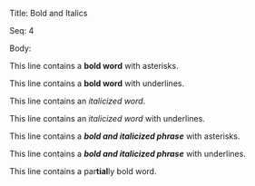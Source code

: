 Title:  Bold and Italics

Seq:    4

Body: 

This line contains a **bold word** with asterisks. 

This line contains a __bold word__ with underlines. 

This line contains an *italicized word*. 

This line contains an _italicized word_ with underlines. 

This line contains a ***bold and italicized phrase*** with asterisks.

This line contains a ___bold and italicized phrase___ with underlines. 

This line contains a par**tial**ly bold word. 

